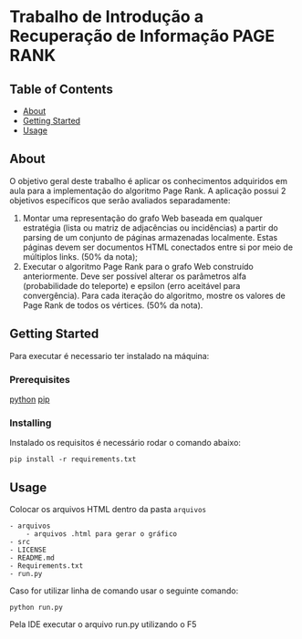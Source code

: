 # Trabalho de Introdução a Recuperação de Informação PAGE RANK

## Table of Contents

- [About](#about)
- [Getting Started](#getting_started)
- [Usage](#usage)

## About <a name = "about"></a>

O objetivo geral deste trabalho é aplicar os conhecimentos adquiridos em aula para a implementação do algoritmo Page Rank. A aplicação possui 2 objetivos específicos que serão avaliados separadamente:

1. Montar uma representação do grafo Web baseada em qualquer estratégia (lista ou matriz de adjacências ou incidências) a partir do parsing de um conjunto de páginas armazenadas localmente. Estas páginas devem ser documentos HTML conectados entre si por meio de múltiplos links. (50% da nota);
2. Executar o algoritmo Page Rank para o grafo Web construído anteriormente. Deve ser possível alterar os parâmetros alfa (probabilidade do teleporte) e epsilon (erro aceitável para convergência). Para cada iteração do algoritmo, mostre os valores de Page Rank de todos os vértices. (50% da nota).
## Getting Started <a name = "getting_started"></a>

Para executar é necessario ter instalado na máquina:

### Prerequisites

[python](https://www.python.org/)
[pip](https://pip.pypa.io/en/stable/installation/)

### Installing

Instalado os requisitos é necessário rodar o comando abaixo:

```
pip install -r requirements.txt
```

## Usage <a name = "usage"></a>

Colocar os arquivos HTML dentro da pasta `arquivos`

```
- arquivos
    - arquivos .html para gerar o gráfico
- src
- LICENSE
- README.md
- Requirements.txt
- run.py
```

Caso for utilizar linha de comando usar o seguinte comando:
```
python run.py
```

Pela IDE executar o arquivo run.py utilizando o F5

